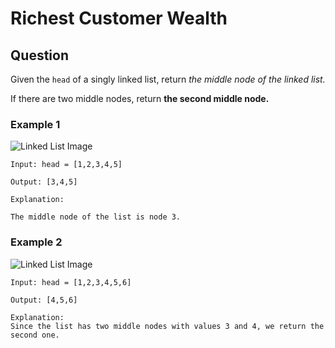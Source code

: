 # Richest Customer Wealth

## Question

Given the ```head``` of a singly linked list, return *the middle node of the linked list.*

If there are two middle nodes, return **the second middle node.**

### Example 1

![Linked List Image](https://assets.leetcode.com/uploads/2021/07/23/lc-midlist1.jpg)

```text
Input: head = [1,2,3,4,5]

Output: [3,4,5]

Explanation: 

The middle node of the list is node 3.
```

### Example 2

![Linked List Image](https://assets.leetcode.com/uploads/2021/07/23/lc-midlist2.jpg)

```text
Input: head = [1,2,3,4,5,6]

Output: [4,5,6]

Explanation: 
Since the list has two middle nodes with values 3 and 4, we return the second one.
```
